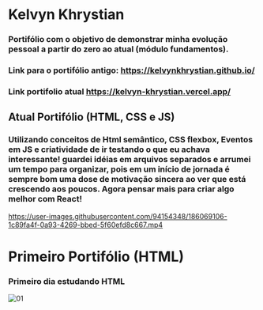 # Kelvyn Khrystian 
### Portifólio com o objetivo de demonstrar minha evolução pessoal a partir do zero ao atual (módulo fundamentos).
### Link para o portifólio antigo: https://kelvynkhrystian.github.io/
### Link portifolio atual https://kelvyn-khrystian.vercel.app/

## **Atual Portifólio (HTML, CSS e JS)**
### Utilizando conceitos de Html semântico, CSS flexbox, Eventos em JS e criatividade de ir testando o que eu achava interessante! guardei idéias em arquivos separados e arrumei um tempo para organizar, pois em um início de jornada é sempre bom uma dose de motivação sincera ao ver que está crescendo aos poucos. Agora pensar mais para criar algo melhor com React! 
https://user-images.githubusercontent.com/94154348/186069106-1c89fa4f-0a93-4269-bbed-5f60efd8c667.mp4

# **Primeiro Portifólio (HTML)**
### Primeiro dia estudando HTML
![01](https://user-images.githubusercontent.com/94154348/185300632-dd9fe33f-1868-4637-a694-88dc0af1040b.png)
